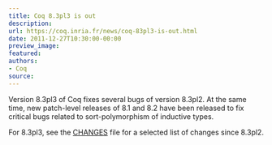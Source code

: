 ```yaml
---
title: Coq 8.3pl3 is out
description:
url: https://coq.inria.fr/news/coq-83pl3-is-out.html
date: 2011-12-27T10:30:00-00:00
preview_image:
featured:
authors:
- Coq
source:
---
```



<p>Version 8.3pl3 of Coq fixes several bugs of version 8.3pl2. At the same time, new patch-level releases of 8.1 and 8.2 have been released to fix critical bugs related to sort-polymorphism of inductive types.</p>
<p>For 8.3pl3, see the <a href="https://coq.inria.fr/distrib/V8.3pl3/CHANGES.updated - [404 Not Found]">CHANGES</a> file for a selected list of changes since 8.3pl2.</p>

 
